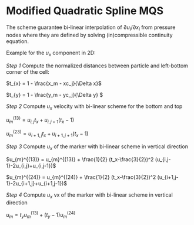 # Modified Quadratic Spline MQS

The scheme guarantee bi-linear interpolation of $\partial u_i/\partial x_i$ from pressure nodes where they are defined by solving (in)compressible continuity equation.

Example for the $u_x$ component in 2D:

*Step 1* Compute the normalized distances between particle and left-bottom corner of the cell:

$t_{x} = 1 - \frac{x_m - xc_j}{\Delta x}$

$t_{y} =  1 - \frac{y_m - yc_j}{\Delta y} $

*Step 2* Compute $u_x$ velocity with bi-linear scheme for the bottom and top

$u_{m}^{(13)} = u_{i,j} t_x + u_{i,j+1} (t_x-1)$

$u_{m}^{(23)} = u_{i+1,j} t_x + u_{i+1,j+1} (t_x-1)$

*Step 3* Compute $u_x$ of the marker with bi-linear scheme in vertical direction

$u_{m}^{(13)} = u_{m}^{(13)} + \frac{1}{2} (t_x-\frac{3}{2})^2 (u_{i,j-1}-2u_{i,j}+u_{i,j-1})$

$u_{m}^{(24)} = u_{m}^{(24)} + \frac{1}{2} (t_x-\frac{3}{2})^2 (u_{i+1,j-1}-2u_{i+1,j}+u_{i+1,j-1})$

*Step 4* Compute $u_x$  vx of the marker with bi-linear scheme in vertical direction

$u_{m} = t_y u_{m}^{(13)}+(t_y-1) u_{m}^{(24)}$